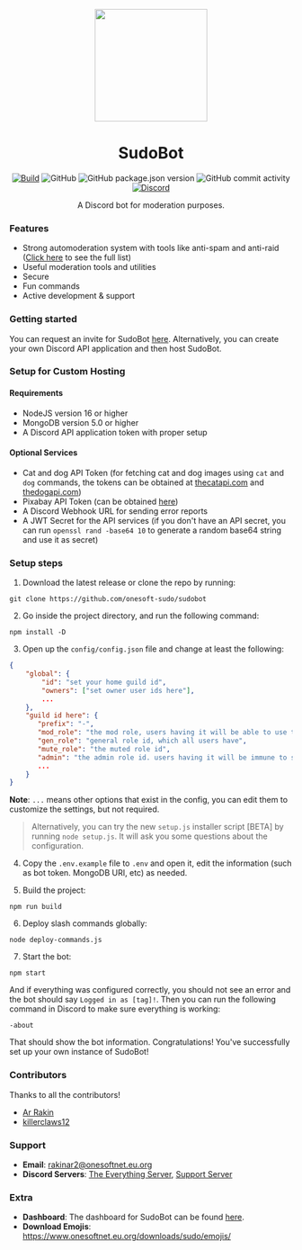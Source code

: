 <p align="center">
<img src="https://res.cloudinary.com/rakinar2/image/upload/v1659628446/SudoBot-new_cvwphw.png" height="200px" width="200px">
</p> 

<h1 align="center">SudoBot</h1>

<p align="center">
<a href="https://github.com/onesoft-sudo/sudobot/actions/workflows/build.yml"><img src="https://github.com/onesoft-sudo/sudobot/actions/workflows/build.yml/badge.svg" alt="Build"></a>
<img src="https://img.shields.io/github/license/onesoft-sudo/sudobot?label=License" alt="GitHub">
<img src="https://img.shields.io/github/package-json/v/onesoft-sudo/sudobot?label=Version" alt="GitHub package.json version">
<img src="https://img.shields.io/github/commit-activity/w/onesoft-sudo/sudobot?label=Commit%20Activity" alt="GitHub commit activity">
<a href="https://discord.gg/892GWhTzgs"><img src="https://img.shields.io/discord/964969362073198652?label=Support+Chat" alt="Discord"></a>
</p>

<p align="center">
A Discord bot for moderation purposes.
</p>

### Features

- Strong automoderation system with tools like anti-spam and anti-raid ([Click here](https://onesoft-sudo.github.io/sudobot/automoderation/#what-can-the-bot-do) to see the full list)
- Useful moderation tools and utilities 
- Secure
- Fun commands
- Active development & support

### Getting started

You can request an invite for SudoBot [here](https://sudobot.everything-server.ml/).
Alternatively, you can create your own Discord API application and then host SudoBot.

### Setup for Custom Hosting

#### Requirements
* NodeJS version 16 or higher
* MongoDB version 5.0 or higher
* A Discord API application token with proper setup

#### Optional Services
* Cat and dog API Token (for fetching cat and dog images using `cat` and `dog` commands, the tokens can be obtained at [thecatapi.com](https://thecatapi.com) and [thedogapi.com](https://thedogapi.com))
* Pixabay API Token (can be obtained [here](https://pixabay.com/api/docs/))
* A Discord Webhook URL for sending error reports
* A JWT Secret for the API services (if you don't have an API secret, you can run `openssl rand -base64 10` to generate a random base64 string and use it as secret)

### Setup steps

1. Download the latest release or clone the repo by running:

```
git clone https://github.com/onesoft-sudo/sudobot
```

2. Go inside the project directory, and run the following command:

```
npm install -D
```

3. Open up the `config/config.json` file and change at least the following:

```json
{
    "global": {
        "id": "set your home guild id",
        "owners": ["set owner user ids here"],
        ...
    },
    "guild id here": {
       "prefix": "-",
       "mod_role": "the mod role, users having it will be able to use the bot",
       "gen_role": "general role id, which all users have",
       "mute_role": "the muted role id",
       "admin": "the admin role id. users having it will be immune to sudobot.",
       ...
    }
}
```

**Note**: `...` means other options that exist in the config, you can edit them to customize the settings, but not required.

> Alternatively, you can try the new `setup.js` installer script [BETA] by running `node setup.js`. It will ask you some questions about the configuration.

4. Copy the `.env.example` file to `.env` and open it, edit the information (such as bot token. MongoDB URI, etc) as needed.

5. Build the project:

```
npm run build
```

6. Deploy slash commands globally:

```
node deploy-commands.js
```

7. Start the bot:

```
npm start
```

And if everything was configured correctly, you should not see an error and the bot should say `Logged in as [tag]!`.
Then you can run the following command in Discord to make sure everything is working:

```
-about
```

That should show the bot information.
Congratulations! You've successfully set up your own instance of SudoBot!

### Contributors

Thanks to all the contributors!

* [Ar Rakin](https://github.com/virtual-designer)
* [killerclaws12](https://github.com/killerclaws12)

### Support

- **Email**: rakinar2@onesoftnet.eu.org
- **Discord Servers**: [The Everything Server](https://discord.gg/Km7ZcfXT6P), [Support Server](https://discord.gg/892GWhTzgs)

### Extra 

- **Dashboard**: The dashboard for SudoBot can be found [here](https://github.com/onesoft-sudo/sudobot-dashboard).
- **Download Emojis**: https://www.onesoftnet.eu.org/downloads/sudo/emojis/
